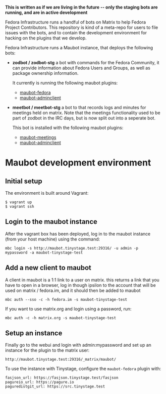 **This is written as if we are living in the future -- only the staging bots are running, and are in active development**

Fedora Infrastructure runs a handful of bots on Matrix to help Fedora Project Contributors. This repository is kind of a meta-repo for users to file issues with the bots, and to contain the development environment for hacking on the plugins that we develop.

Fedora Infrastructure runs a Maubot instance, that deploys the following bots:

* **zodbot / zodbot-stg**
  a bot with commands for the Fedora Community, it can provide information about Fedora Users and Groups, as well as package ownership information.

  It currently is running the following maubot plugins:
  * [maubot-fedora](https://github.com/fedora-infra/maubot-fedora)
  * [maubot-adminclient](https://github.com/fedora-infra/maubot-adminclient)
* **meetbot / meetbot-stg**
  a bot to that records logs and minutes for meetings held on matrix. Note that the meetings functionality used to be part of zodbot in the IRC days, but is now split out into a seperate bot.

  This bot is installed with the following maubot plugins:
  * [maubot-meetings](https://github.com/GregSutcliffe/maubot-meetings)
  * [maubot-adminclient](https://github.com/fedora-infra/maubot-adminclient)


# Maubot development environment

## Initial setup

The environment is built around Vagrant:

    $ vagrant up
    $ vagrant ssh


## Login to the maubot instance

After the vagrant box has been deployed, log in to the maubot instance (from your host machine)
using the command:

    mbc login -s http://maubot.tinystage.test:29316/ -u admin -p mypassword -a maubot-tinystage-test

## Add a new client to maubot

A client in maubot is a 1:1 link to a user on matrix.
this returns a link that you have to open in a browser, log in though ipsilon to the
account that will be used on matrix / fedora.im, and it should then be added to maubot

    mbc auth --sso -c -h fedora.im -s maubot-tinystage-test

If you want to use matrix.org and login using a password, run:

    mbc auth -c -h matrix.org -s maubot-tinystage-test


## Setup an instance

Finally go to the webui and login with admin:mypassword and set up an instance
for the plugin to the matrix user:

    http://maubot.tinystage.test:29316/_matrix/maubot/

To use the instance with Tinystage, configure the `maubot-fedora` plugin with:

    fasjson_url: https://fasjson.tinystage.test/fasjson
    pagureio_url: https://pagure.io
    paguredistgit_url: https://src.tinystage.test
